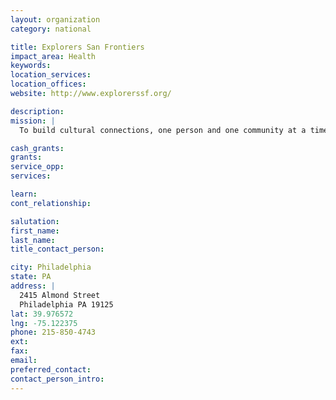 ```yaml
---
layout: organization
category: national

title: Explorers San Frontiers
impact_area: Health
keywords: 
location_services: 
location_offices: 
website: http://www.explorerssf.org/

description: 
mission: |
  To build cultural connections, one person and one community at a time, impacting our local and global communities.

cash_grants: 
grants: 
service_opp: 
services: 

learn: 
cont_relationship: 

salutation: 
first_name: 
last_name: 
title_contact_person: 

city: Philadelphia
state: PA
address: |
  2415 Almond Street  
  Philadelphia PA 19125
lat: 39.976572
lng: -75.122375
phone: 215-850-4743
ext: 
fax: 
email: 
preferred_contact: 
contact_person_intro: 
---
```

